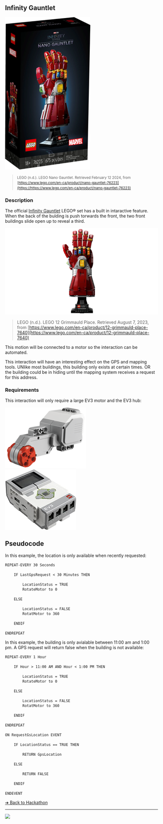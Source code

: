 ## Infinity Gauntlet

<img src="images/Infinity-Gauntlet-box.webp" style="height: 500px;"> 

> <small>LEGO (n.d.). LEGO Nano Gauntlet. Retrieved February 12 2024, from [https://www.lego.com/en-ca/product/nano-gauntlet-76223](https://https://www.lego.com/en-ca/product/nano-gauntlet-76223)</small>

### Description

The official [Infinity Gauntlet](https://www.lego.com/en-ca/product/12-grimmauld-place-76408) LEGO® set has a built in intaractive feature. When the back of the bulding is push torwards the front, the two front buildings slide open up to reveal a third.

![Infinity Gauntlet](images/Infinity-Gauntlet.webp)

> <smalll>LEGO (n.d.). LEGO 12 Grimmauld Place. Retrieved August 7, 2023, from [https://www.lego.com/en-ca/product/12-grimmauld-place-7640](https://www.lego.com/en-ca/product/12-grimmauld-place-7640)</small>

This motion will be connected to a motor so the interaction can be automated.

This interaction will have an interesting effect on the GPS and mapping tools. UNlike most buildings, this building only exists at certain times. OR the building could be in hiding until the mapping system receives a request for this address.

### Requirements

This interaction will only require a large EV3 motor and the EV3 hub:

<img src="/media/ev3/servo-motor.png" height="200">
<img src="/media/ev3/brick.jpg" height="200">

## Pseudocode

In this example, the location is only available when recently requested:

```pseudocode
REPEAT-EVERY 30 Seconds

    IF LastGpsRequest < 30 Minutes THEN

        LocationStatus = TRUE
        RotateMotor to 0

    ELSE

        LocationStatus = FALSE
        RotatMotor to 360

    ENDIF

ENDREPEAT
```

In this example, the building is only avialable between 11:00 am and 1:00 pm. A GPS request will return false when the building is not available:

```pseudocode
REPEAT-EVERY 1 Hour

    IF Hour > 11:00 AM AND Hour < 1:00 PM THEN

        LocationStatus = TRUE
        RotateMotor to 0

    ELSE

        LocationStatus = FALSE
        RotatMotor to 360

    ENDIF

ENDREPEAT

ON RequestGsLocation EVENT

    IF LocationStatus == TRUE THEN

        RETURN GpsLocation

    ELSE

        RETURN FALSE

    ENDIF

ENDEVENT
```

[&#10132; Back to Hackathon](/hackathon-set/)

---

<a href="https://brickmmo.com">
<img src="https://brickmmo.com/images/brickmmo-logo-horizontal.jpg" width="100">
</a>
